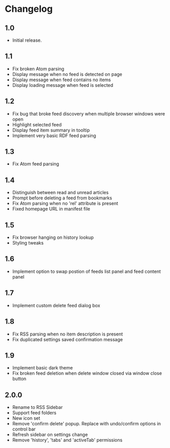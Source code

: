 # Changelog

## 1.0

- Initial release.

## 1.1

- Fix broken Atom parsing
- Display message when no feed is detected on page
- Display message when feed contains no items
- Display loading message when feed is selected

## 1.2

- Fix bug that broke feed discovery when multiple browser windows were open
- Highlight selected feed
- Display feed item summary in tooltip
- Implement very basic RDF feed parsing

## 1.3

- Fix Atom feed parsing

## 1.4

- Distinguish between read and unread articles
- Prompt before deleting a feed from bookmarks
- Fix Atom parsing when no 'rel' attribute is present
- Fixed homepage URL in manifest file

## 1.5

- Fix browser hanging on history lookup
- Styling tweaks

## 1.6
- Implement option to swap postion of feeds list panel and feed content panel

## 1.7
- Implement custom delete feed dialog box

## 1.8
- Fix RSS parsing when no item description is present
- Fix duplicated settings saved confirmation message

## 1.9
- Implement basic dark theme
- Fix broken feed deletion when delete window closed via window close button

## 2.0.0
- Rename to RSS Sidebar
- Support feed folders
- New icon set
- Remove 'confirm delete' popup. Replace with undo/confirm options in control bar
- Refresh sidebar on settings change
- Remove 'history', 'tabs' and 'activeTab' permissions
